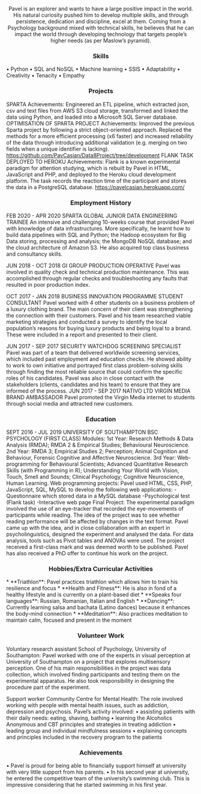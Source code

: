 

<p align="center">Pavel is an explorer and wants to have a large positive impact in the world. His natural curiosity pushed him to develop multiple skills, and through persistence, dedication and discipline, excel at them. Coming from a Psychology background mixed with technical skills, he believes that he can impact the world through developing technology that targets people’s higher needs (as per Maslow’s pyramid).</p>

<h3 align="center">Skills</h3>


• Python • SQL and NoSQL • Machine learning • SSIS • Adaptability • Creativity • Tenacity • Empathy

<h3 align="center">Projects</h3> 

SPARTA
Achievements: Engineered an ETL pipeline, which extracted json, csv and text files from AWS S3 cloud storage, transformed and linked the data using Python, and loaded into a Microsoft SQL Server database.
OPTIMISATION OF SPARTA PROJECT
Achievements: Improved the previous Sparta project by following a strict object-oriented approach. Replaced the methods for a more efficient processing (x6 faster) and increased reliability of the data through introducing additional validation (e.g. merging on two fields when a unique identifier is lacking). https://github.com/PavCasian/Data8Project/tree/development 
FLANK TASK DEPLOYED TO HEROKU Achievements: Flank is a known experimental paradigm for attention studying, which is rebuilt by Pavel in HTML, JavaScript and PHP, and deployed to the Heroku cloud development platform. The task records the reaction time of the participant and stores the data in a PostgreSQL database. https://pavelcasian.herokuapp.com/

<h3 align="center">Employment History</h3>

FEB 2020 - APR 2020 
SPARTA GLOBAL 
JUNIOR DATA ENGINEERING TRAINEE
An intensive and challenging 10-weeks course that provided Pavel with knowledge of data infrastructures. More specifically, he learnt how to build data pipelines with SQL and Python; the Hadoop ecosystem for Big Data storing, processing and analysis; the MongoDB NoSQL database; and the cloud architecture of Amazon S3. He also acquired top class business and consultancy skills. 

JUN 2018 - OCT 2018 
GI GROUP 
PRODUCTION OPERATIVE 
Pavel was involved in quality check and technical production maintenance. This was accomplished through regular checks and troubleshooting any faults that resulted in poor production index. 

OCT 2017 - JAN 2018 
BUSINESS INNOVATION PROGRAMME 
STUDENT CONSULTANT 
Pavel worked with 4 other students on a business problem of a luxury clothing brand. The main concern of their client was strengthening the connection with their customers. Pavel and his team researched viable marketing strategies and conducted a survey to identify the local population’s reasons for buying luxury products and being loyal to a brand. These were included in a report and presented to their client. 

JUN 2017 - SEP 2017 
SECURITY WATCHDOG 
SCREENING SPECIALIST
Pavel was part of a team that delivered worldwide screening services, which included past employment and education checks. He showed ability to work to own initiative and portrayed first class problem-solving skills through finding the most reliable source that could confirm the specific roles of his candidates. Pavel was also in close contact with the stakeholders (clients, candidates and his team) to ensure that they are informed of the process. JUN 2017 - SEP 2017 NATIVO LTD VIRGIN MEDIA BRAND AMBASSADOR Pavel promoted the Virgin Media internet to students through social media and attracted new customers.

<h3 align="center">Education</h3>

SEPT 2016 - JUL 2019
UNIVERSITY OF SOUTHAMPTON
BSC PSYCHOLOGY (FIRST CLASS) 
Modules: 1st Year: Research Methods & Data Analysis (RMDA); RMDA 2 & Empirical Studies; Behavioural Neuroscience. 
2nd Year: RMDA 3; Empirical Studies 2; Perception; Animal Cognition and Behaviour, Forensic Cognitive and Affective Neuroscience. 
3rd Year: Web-programming for Behavioural Scientists; Advanced Quantitative Research Skills (with Programming in R); Understanding Your World with Vision, Touch, Smell and Sounds; Clinical Psychology; Cognitive Neuroscience, Human Learning. 
Web programming projects: Pavel used HTML, CSS, PHP, JavaScript, SQL, MySQL to develop the following web applications: 
  -Questionnaire which stored data in a MySQL database 
  -Psychological test (Flank task) 
  -Interactive web page 
Final Project: The experimental paradigm involved the use of an eye-tracker that recorded the eye-movements of participants while reading. The idea of the project was to see whether reading performance will be affected by changes in the text format. Pavel came up with the idea, and in close collaboration with an expert in psycholinguistics, designed the experiment and analysed the data. For data analysis, tools such as Pivot tables and ANOVAs were used. The project received a first-class mark and was deemed worth to be published. Pavel has also received a PhD offer to continue his work on the project.

<h3 align="center">Hobbies/Extra Curricular Activities</h3>
* **Triathlon**: Pavel practices triathlon which allows him to train his resilience and focus 
* **Health and Fitness**: He is also in fond of a healthy lifestyle and is currently on a plant-based diet 
* **Speaks four languages**: Russian, Romanian, Italian and English 
* **Dancing**: Currently learning salsa and bachata (Latino dances) because it enhances the body-mind connection 
* **Meditation**: Also practices meditation to maintain calm, focused and present in the moment

<h3 align="center">Volunteer Work</h3>
Voluntary research assistant
School of Psychology, University of Southampton: Pavel worked with one of the experts in visual perception at University of Southampton on a project that explores multisensory perception. One of his main responsibilities in the project was data collection, which involved finding participants and testing them on the experimental apparatus. He also took responsibility in designing the procedure part of the experiment.

Support worker 
Community Centre for Mental Health: The role involved working with people with mental health issues, such as addiction, depression and psychosis. Pavel’s activity involved: 
• assisting patients with their daily needs: eating, shaving, bathing 
• learning the Alcoholics Anonymous and CBT principles and strategies in treating addiction 
• leading group and individual mindfulness sessions 
• explaining concepts and principles included in the recovery program to the patients

<h3 align="center">Achievements</h3>
• Pavel is proud for being able to financially support himself at university with very little support from his parents. 
• In his second year at university, he entered the competitive team of the university’s swimming club. This is impressive considering that he started swimming in his first year.
